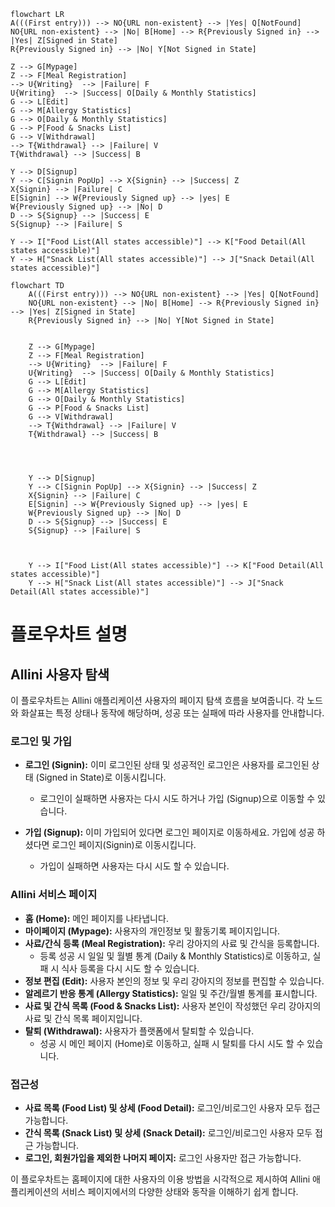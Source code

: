 ```mermaid
flowchart LR
A(((First entry))) --> NO{URL non-existent} --> |Yes| Q[NotFound]
NO{URL non-existent} --> |No| B[Home] --> R{Previously Signed in} --> |Yes| Z[Signed in State]
R{Previously Signed in} --> |No| Y[Not Signed in State]

Z --> G[Mypage]
Z --> F[Meal Registration]
--> U{Writing}  --> |Failure| F
U{Writing}  --> |Success| O[Daily & Monthly Statistics]
G --> L[Edit]
G --> M[Allergy Statistics]
G --> O[Daily & Monthly Statistics]
G --> P[Food & Snacks List]
G --> V[Withdrawal]
--> T{Withdrawal} --> |Failure| V
T{Withdrawal} --> |Success| B

Y --> D[Signup]
Y --> C[Signin PopUp] --> X{Signin} --> |Success| Z
X{Signin} --> |Failure| C
E[Signin] --> W{Previously Signed up} --> |yes| E
W{Previously Signed up} --> |No| D
D --> S{Signup} --> |Success| E
S{Signup} --> |Failure| S

Y --> I["Food List(All states accessible)"] --> K["Food Detail(All states accessible)"]
Y --> H["Snack List(All states accessible)"] --> J["Snack Detail(All states accessible)"]
```

```mermaid
flowchart TD
    A(((First entry))) --> NO{URL non-existent} --> |Yes| Q[NotFound]
    NO{URL non-existent} --> |No| B[Home] --> R{Previously Signed in} --> |Yes| Z[Signed in State]
    R{Previously Signed in} --> |No| Y[Not Signed in State]


    Z --> G[Mypage]
    Z --> F[Meal Registration]
    --> U{Writing}  --> |Failure| F
    U{Writing}  --> |Success| O[Daily & Monthly Statistics]
    G --> L[Edit]
    G --> M[Allergy Statistics]
    G --> O[Daily & Monthly Statistics]
    G --> P[Food & Snacks List]
    G --> V[Withdrawal]
    --> T{Withdrawal} --> |Failure| V
    T{Withdrawal} --> |Success| B




    Y --> D[Signup]
    Y --> C[Signin PopUp] --> X{Signin} --> |Success| Z
    X{Signin} --> |Failure| C
    E[Signin] --> W{Previously Signed up} --> |yes| E
    W{Previously Signed up} --> |No| D
    D --> S{Signup} --> |Success| E
    S{Signup} --> |Failure| S



    Y --> I["Food List(All states accessible)"] --> K["Food Detail(All states accessible)"]
    Y --> H["Snack List(All states accessible)"] --> J["Snack Detail(All states accessible)"]
```

# 플로우차트 설명

## Allini 사용자 탐색

이 플로우차트는 Allini 애플리케이션 사용자의 페이지 탐색 흐름을 보여줍니다. 각 노드와 화살표는 특정 상태나 동작에 해당하며, 성공 또는 실패에 따라 사용자를 안내합니다.

### 로그인 및 가입

- **로그인 (Signin):** 이미 로그인된 상태 및 성공적인 로그인은 사용자를 로그인된 상태 (Signed in State)로 이동시킵니다.

  - 로그인이 실패하면 사용자는 다시 시도 하거나 가입 (Signup)으로 이동할 수 있습니다.

- **가입 (Signup):** 이미 가입되어 있다면 로그인 페이지로 이동하세요. 가입에 성공 하셨다면 로그인 페이지(Signin)로 이동시킵니다.
  - 가입이 실패하면 사용자는 다시 시도 할 수 있습니다.

### Allini 서비스 페이지

- **홈 (Home):** 메인 페이지를 나타냅니다.
- **마이페이지 (Mypage):** 사용자의 개인정보 및 활동기록 페이지입니다.
- **사료/간식 등록 (Meal Registration):** 우리 강아지의 사료 및 간식을 등록합니다.
  - 등록 성공 시 일일 및 월별 통계 (Daily & Monthly Statistics)로 이동하고, 실패 시 식사 등록을 다시 시도 할 수 있습니다.
- **정보 편집 (Edit):** 사용자 본인의 정보 및 우리 강아지의 정보를 편집할 수 있습니다.
- **알레르기 반응 통계 (Allergy Statistics):** 일일 및 주간/월별 통계를 표시합니다.
- **사료 및 간식 목록 (Food & Snacks List):** 사용자 본인이 작성했던 우리 강아지의 사료 및 간식 목록 페이지입니다.
- **탈퇴 (Withdrawal):** 사용자가 플랫폼에서 탈퇴할 수 있습니다.
  - 성공 시 메인 페이지 (Home)로 이동하고, 실패 시 탈퇴를 다시 시도 할 수 있습니다.

### 접근성

- **사료 목록 (Food List) 및 상세 (Food Detail):** 로그인/비로그인 사용자 모두 접근 가능합니다.
- **간식 목록 (Snack List) 및 상세 (Snack Detail):** 로그인/비로그인 사용자 모두 접근 가능합니다.
- **로그인, 회원가입을 제외한 나머지 페이지:** 로그인 사용자만 접근 가능합니다.

이 플로우차트는 홈페이지에 대한 사용자의 이용 방법을 시각적으로 제시하여 Allini 애플리케이션의 서비스 페이지에서의 다양한 상태와 동작을 이해하기 쉽게 합니다.
